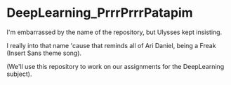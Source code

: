 # DeepLearning_PrrrPrrrPatapim
I'm embarrassed by the name of the repository, but Ulysses kept insisting.











I really into that name 'cause that reminds all of Ari Daniel, being a Freak (Insert Sans theme song).

(We'll use this repository to work on our assignments for the DeepLearning subject).
